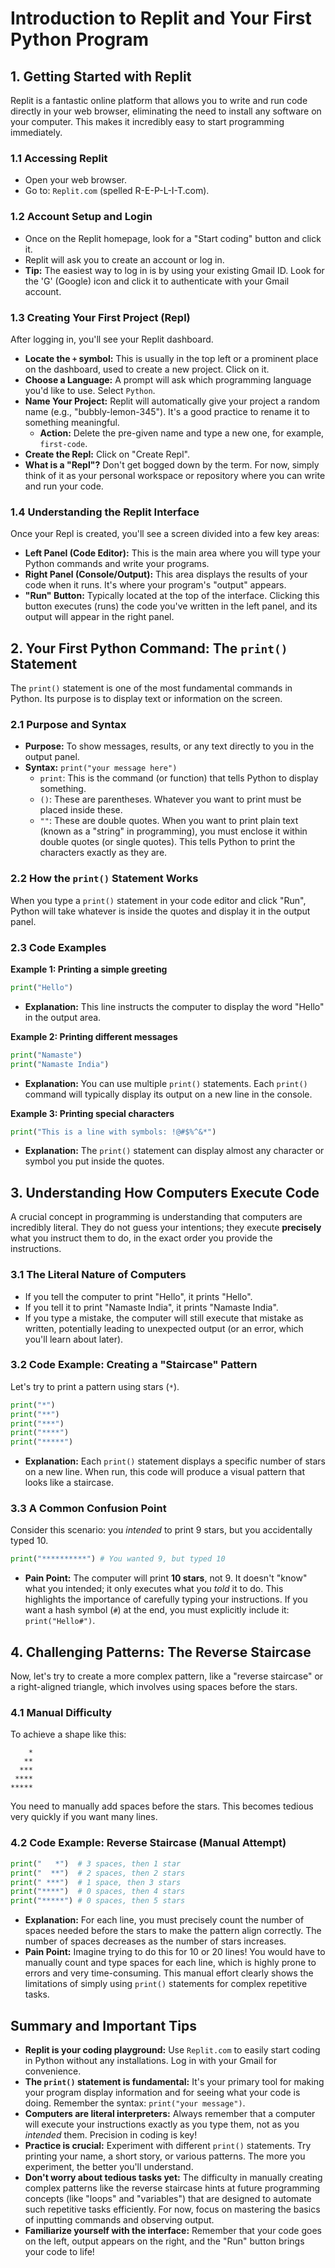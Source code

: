 # Introduction to Replit and Your First Python Program

## 1. Getting Started with Replit

Replit is a fantastic online platform that allows you to write and run code directly in your web browser, eliminating the need to install any software on your computer. This makes it incredibly easy to start programming immediately.

### 1.1 Accessing Replit

*   Open your web browser.
*   Go to: `Replit.com` (spelled R-E-P-L-I-T.com).

### 1.2 Account Setup and Login

*   Once on the Replit homepage, look for a "Start coding" button and click it.
*   Replit will ask you to create an account or log in.
*   **Tip:** The easiest way to log in is by using your existing Gmail ID. Look for the 'G' (Google) icon and click it to authenticate with your Gmail account.

### 1.3 Creating Your First Project (Repl)

After logging in, you'll see your Replit dashboard.

*   **Locate the `+` symbol:** This is usually in the top left or a prominent place on the dashboard, used to create a new project. Click on it.
*   **Choose a Language:** A prompt will ask which programming language you'd like to use. Select `Python`.
*   **Name Your Project:** Replit will automatically give your project a random name (e.g., "bubbly-lemon-345"). It's a good practice to rename it to something meaningful.
    *   **Action:** Delete the pre-given name and type a new one, for example, `first-code`.
*   **Create the Repl:** Click on "Create Repl".
*   **What is a "Repl"?** Don't get bogged down by the term. For now, simply think of it as your personal workspace or repository where you can write and run your code.

### 1.4 Understanding the Replit Interface

Once your Repl is created, you'll see a screen divided into a few key areas:

*   **Left Panel (Code Editor):** This is the main area where you will type your Python commands and write your programs.
*   **Right Panel (Console/Output):** This area displays the results of your code when it runs. It's where your program's "output" appears.
*   **"Run" Button:** Typically located at the top of the interface. Clicking this button executes (runs) the code you've written in the left panel, and its output will appear in the right panel.

## 2. Your First Python Command: The `print()` Statement

The `print()` statement is one of the most fundamental commands in Python. Its purpose is to display text or information on the screen.

### 2.1 Purpose and Syntax

*   **Purpose:** To show messages, results, or any text directly to you in the output panel.
*   **Syntax:** `print("your message here")`
    *   `print`: This is the command (or function) that tells Python to display something.
    *   `()`: These are parentheses. Whatever you want to print must be placed inside these.
    *   `""`: These are double quotes. When you want to print plain text (known as a "string" in programming), you must enclose it within double quotes (or single quotes). This tells Python to print the characters exactly as they are.

### 2.2 How the `print()` Statement Works

When you type a `print()` statement in your code editor and click "Run", Python will take whatever is inside the quotes and display it in the output panel.

### 2.3 Code Examples

**Example 1: Printing a simple greeting**

```python
print("Hello")
```

*   **Explanation:** This line instructs the computer to display the word "Hello" in the output area.

**Example 2: Printing different messages**

```python
print("Namaste")
print("Namaste India")
```

*   **Explanation:** You can use multiple `print()` statements. Each `print()` command will typically display its output on a new line in the console.

**Example 3: Printing special characters**

```python
print("This is a line with symbols: !@#$%^&*")
```

*   **Explanation:** The `print()` statement can display almost any character or symbol you put inside the quotes.

## 3. Understanding How Computers Execute Code

A crucial concept in programming is understanding that computers are incredibly literal. They do not guess your intentions; they execute **precisely** what you instruct them to do, in the exact order you provide the instructions.

### 3.1 The Literal Nature of Computers

*   If you tell the computer to print "Hello", it prints "Hello".
*   If you tell it to print "Namaste India", it prints "Namaste India".
*   If you type a mistake, the computer will still execute that mistake as written, potentially leading to unexpected output (or an error, which you'll learn about later).

### 3.2 Code Example: Creating a "Staircase" Pattern

Let's try to print a pattern using stars (`*`).

```python
print("*")
print("**")
print("***")
print("****")
print("*****")
```

*   **Explanation:** Each `print()` statement displays a specific number of stars on a new line. When run, this code will produce a visual pattern that looks like a staircase.

### 3.3 A Common Confusion Point

Consider this scenario: you *intended* to print 9 stars, but you accidentally typed 10.

```python
print("**********") # You wanted 9, but typed 10
```

*   **Pain Point:** The computer will print **10 stars**, not 9. It doesn't "know" what you intended; it only executes what you *told* it to do. This highlights the importance of carefully typing your instructions. If you want a hash symbol (`#`) at the end, you must explicitly include it: `print("Hello#")`.

## 4. Challenging Patterns: The Reverse Staircase

Now, let's try to create a more complex pattern, like a "reverse staircase" or a right-aligned triangle, which involves using spaces before the stars.

### 4.1 Manual Difficulty

To achieve a shape like this:

```
    *
   **
  ***
 ****
*****
```

You need to manually add spaces before the stars. This becomes tedious very quickly if you want many lines.

### 4.2 Code Example: Reverse Staircase (Manual Attempt)

```python
print("   *")  # 3 spaces, then 1 star
print("  **")  # 2 spaces, then 2 stars
print(" ***")  # 1 space, then 3 stars
print("****")  # 0 spaces, then 4 stars
print("*****") # 0 spaces, then 5 stars
```

*   **Explanation:** For each line, you must precisely count the number of spaces needed before the stars to make the pattern align correctly. The number of spaces decreases as the number of stars increases.
*   **Pain Point:** Imagine trying to do this for 10 or 20 lines! You would have to manually count and type spaces for each line, which is highly prone to errors and very time-consuming. This manual effort clearly shows the limitations of simply using `print()` statements for complex repetitive tasks.

## Summary and Important Tips

*   **Replit is your coding playground:** Use `Replit.com` to easily start coding in Python without any installations. Log in with your Gmail for convenience.
*   **The `print()` statement is fundamental:** It's your primary tool for making your program display information and for seeing what your code is doing. Remember the syntax: `print("your message")`.
*   **Computers are literal interpreters:** Always remember that a computer will execute your instructions exactly as you type them, not as you *intended* them. Precision in coding is key!
*   **Practice is crucial:** Experiment with different `print()` statements. Try printing your name, a short story, or various patterns. The more you experiment, the better you'll understand.
*   **Don't worry about tedious tasks yet:** The difficulty in manually creating complex patterns like the reverse staircase hints at future programming concepts (like "loops" and "variables") that are designed to automate such repetitive tasks efficiently. For now, focus on mastering the basics of inputting commands and observing output.
*   **Familiarize yourself with the interface:** Remember that your code goes on the left, output appears on the right, and the "Run" button brings your code to life!